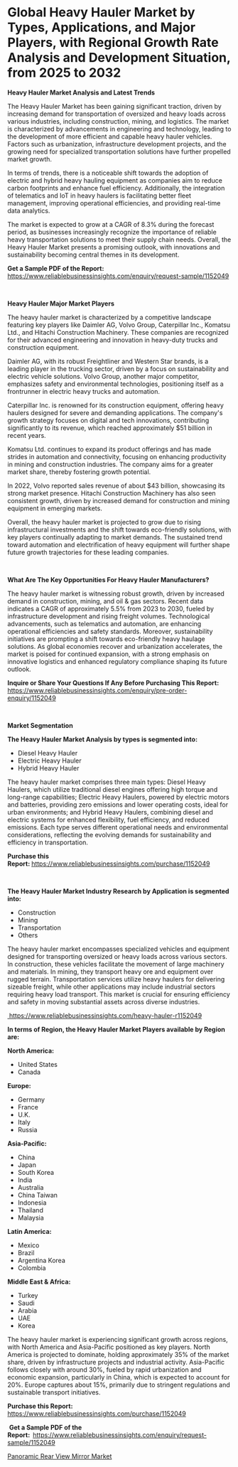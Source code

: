<p><h1>Global Heavy Hauler Market by Types, Applications, and Major Players, with Regional Growth Rate Analysis and Development Situation, from 2025 to 2032</h1></p><p><strong>Heavy Hauler Market Analysis and Latest Trends</strong></p>
<p><p>The Heavy Hauler Market has been gaining significant traction, driven by increasing demand for transportation of oversized and heavy loads across various industries, including construction, mining, and logistics. The market is characterized by advancements in engineering and technology, leading to the development of more efficient and capable heavy hauler vehicles. Factors such as urbanization, infrastructure development projects, and the growing need for specialized transportation solutions have further propelled market growth.</p><p>In terms of trends, there is a noticeable shift towards the adoption of electric and hybrid heavy hauling equipment as companies aim to reduce carbon footprints and enhance fuel efficiency. Additionally, the integration of telematics and IoT in heavy haulers is facilitating better fleet management, improving operational efficiencies, and providing real-time data analytics.</p><p>The market is expected to grow at a CAGR of 8.3% during the forecast period, as businesses increasingly recognize the importance of reliable heavy transportation solutions to meet their supply chain needs. Overall, the Heavy Hauler Market presents a promising outlook, with innovations and sustainability becoming central themes in its development.</p></p>
<p><strong>Get a Sample PDF of the Report:&nbsp;</strong> <a href="https://www.reliablebusinessinsights.com/enquiry/request-sample/1152049?utm_campaign=2245&utm_medium=2&utm_source=Github&utm_content=ia&utm_term=30032025&utm_id=heavy-hauler">https://www.reliablebusinessinsights.com/enquiry/request-sample/1152049</a></p>
<p>&nbsp;</p>
<p><strong>Heavy Hauler Major Market Players</strong></p>
<p><p>The heavy hauler market is characterized by a competitive landscape featuring key players like Daimler AG, Volvo Group, Caterpillar Inc., Komatsu Ltd., and Hitachi Construction Machinery. These companies are recognized for their advanced engineering and innovation in heavy-duty trucks and construction equipment. </p><p>Daimler AG, with its robust Freightliner and Western Star brands, is a leading player in the trucking sector, driven by a focus on sustainability and electric vehicle solutions. Volvo Group, another major competitor, emphasizes safety and environmental technologies, positioning itself as a frontrunner in electric heavy trucks and automation.</p><p>Caterpillar Inc. is renowned for its construction equipment, offering heavy haulers designed for severe and demanding applications. The company's growth strategy focuses on digital and tech innovations, contributing significantly to its revenue, which reached approximately $51 billion in recent years.</p><p>Komatsu Ltd. continues to expand its product offerings and has made strides in automation and connectivity, focusing on enhancing productivity in mining and construction industries. The company aims for a greater market share, thereby fostering growth potential.</p><p>In 2022, Volvo reported sales revenue of about $43 billion, showcasing its strong market presence. Hitachi Construction Machinery has also seen consistent growth, driven by increased demand for construction and mining equipment in emerging markets.</p><p>Overall, the heavy hauler market is projected to grow due to rising infrastructural investments and the shift towards eco-friendly solutions, with key players continually adapting to market demands. The sustained trend toward automation and electrification of heavy equipment will further shape future growth trajectories for these leading companies.</p></p>
<p>&nbsp;</p>
<p><strong>What Are The Key Opportunities For Heavy Hauler Manufacturers?</strong></p>
<p><p>The heavy hauler market is witnessing robust growth, driven by increased demand in construction, mining, and oil & gas sectors. Recent data indicates a CAGR of approximately 5.5% from 2023 to 2030, fueled by infrastructure development and rising freight volumes. Technological advancements, such as telematics and automation, are enhancing operational efficiencies and safety standards. Moreover, sustainability initiatives are prompting a shift towards eco-friendly heavy haulage solutions. As global economies recover and urbanization accelerates, the market is poised for continued expansion, with a strong emphasis on innovative logistics and enhanced regulatory compliance shaping its future outlook.</p></p>
<p><strong>Inquire or Share Your Questions If Any Before Purchasing This Report:</strong> <a href="https://www.reliablebusinessinsights.com/enquiry/pre-order-enquiry/1152049?utm_campaign=2245&utm_medium=2&utm_source=Github&utm_content=ia&utm_term=30032025&utm_id=heavy-hauler">https://www.reliablebusinessinsights.com/enquiry/pre-order-enquiry/1152049</a></p>
<p>&nbsp;</p>
<p><strong>Market Segmentation</strong></p>
<p><strong>The Heavy Hauler Market Analysis by types is segmented into:</strong></p>
<p><ul><li>Diesel Heavy Hauler</li><li>Electric Heavy Hauler</li><li>Hybrid Heavy Hauler</li></ul></p>
<p><p>The heavy hauler market comprises three main types: Diesel Heavy Haulers, which utilize traditional diesel engines offering high torque and long-range capabilities; Electric Heavy Haulers, powered by electric motors and batteries, providing zero emissions and lower operating costs, ideal for urban environments; and Hybrid Heavy Haulers, combining diesel and electric systems for enhanced flexibility, fuel efficiency, and reduced emissions. Each type serves different operational needs and environmental considerations, reflecting the evolving demands for sustainability and efficiency in transportation.</p></p>
<p><strong>Purchase this Report:&nbsp;</strong><a href="https://www.reliablebusinessinsights.com/purchase/1152049?utm_campaign=2245&utm_medium=2&utm_source=Github&utm_content=ia&utm_term=30032025&utm_id=heavy-hauler">https://www.reliablebusinessinsights.com/purchase/1152049</a></p>
<p>&nbsp;</p>
<p><strong>The Heavy Hauler Market Industry Research by Application is segmented into:</strong></p>
<p><ul><li>Construction</li><li>Mining</li><li>Transportation</li><li>Others</li></ul></p>
<p><p>The heavy hauler market encompasses specialized vehicles and equipment designed for transporting oversized or heavy loads across various sectors. In construction, these vehicles facilitate the movement of large machinery and materials. In mining, they transport heavy ore and equipment over rugged terrain. Transportation services utilize heavy haulers for delivering sizeable freight, while other applications may include industrial sectors requiring heavy load transport. This market is crucial for ensuring efficiency and safety in moving substantial assets across diverse industries.</p></p>
<p><a href="https://www.reliablebusinessinsights.com/heavy-hauler-r1152049?utm_campaign=2245&utm_medium=2&utm_source=Github&utm_content=ia&utm_term=30032025&utm_id=heavy-hauler">&nbsp;https://www.reliablebusinessinsights.com/heavy-hauler-r1152049</a></p>
<p><strong>In terms of Region, the Heavy Hauler Market Players available by Region are:</strong></p>
<p>
    <p> <strong> North America: </strong>
        <ul>
            <li>United States</li>
            <li>Canada</li>
        </ul>
        </p> 
    <p> <strong> Europe: </strong>
        <ul>
            <li>Germany</li>
            <li>France</li>
            <li>U.K.</li>
            <li>Italy</li>
            <li>Russia</li>
        </ul>
        </p> 
    <p> <strong> Asia-Pacific: </strong>
        <ul>
            <li>China</li>
            <li>Japan</li>
            <li>South Korea</li>
            <li>India</li>
            <li>Australia</li>
            <li>China Taiwan</li>
            <li>Indonesia</li>
            <li>Thailand</li>
            <li>Malaysia</li>
        </ul>
        </p> 
    <p> <strong> Latin America: </strong>
        <ul>
            <li>Mexico</li>
            <li>Brazil</li>
            <li>Argentina Korea</li>
            <li>Colombia</li>
        </ul>
        </p> 
    <p> <strong> Middle East & Africa: </strong>
        <ul>
            <li>Turkey</li>
            <li>Saudi</li>
            <li>Arabia</li>
            <li>UAE</li>
            <li>Korea</li>
        </ul>
    </p>
    </p>
<p><p>The heavy hauler market is experiencing significant growth across regions, with North America and Asia-Pacific positioned as key players. North America is projected to dominate, holding approximately 35% of the market share, driven by infrastructure projects and industrial activity. Asia-Pacific follows closely with around 30%, fueled by rapid urbanization and economic expansion, particularly in China, which is expected to account for 20%. Europe captures about 15%, primarily due to stringent regulations and sustainable transport initiatives.</p></p>
<p><strong>Purchase this Report: </strong><a href="https://www.reliablebusinessinsights.com/purchase/1152049?utm_campaign=2245&utm_medium=2&utm_source=Github&utm_content=ia&utm_term=30032025&utm_id=heavy-hauler">https://www.reliablebusinessinsights.com/purchase/1152049</a></p>
<p>&nbsp;<strong>Get a Sample PDF of the Report:&nbsp;&nbsp;</strong><a href="https://www.reliablebusinessinsights.com/enquiry/request-sample/1152049?utm_campaign=2245&utm_medium=2&utm_source=Github&utm_content=ia&utm_term=30032025&utm_id=heavy-hauler">https://www.reliablebusinessinsights.com/enquiry/request-sample/1152049</a></p>
<p><strong></strong></p>
<p><p><a href="https://github.com/LilianFaulkner65/Market-Research-Report-List-2/blob/main/panoramic-rear-view-mirror-market.md?utm_campaign=2245&utm_medium=2&utm_source=Github&utm_content=ia&utm_term=30032025&utm_id=heavy-hauler">Panoramic Rear View Mirror Market</a></p></p>